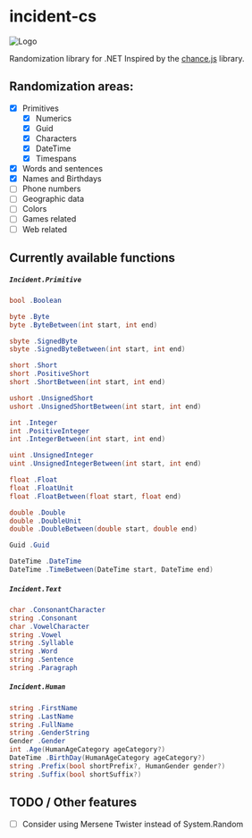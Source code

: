 # incident-cs
![Logo](http://kornelijepetak.com/incident-logo.png)

Randomization library for .NET
Inspired by the [chance.js](http://chancejs.com/) library.

## Randomization areas:
- [x] Primitives
    - [x] Numerics
    - [x] Guid
    - [x] Characters
    - [x] DateTime
    - [x] Timespans
- [x] Words and sentences
- [x] Names and Birthdays
- [ ] Phone numbers
- [ ] Geographic data
- [ ] Colors
- [ ] Games related
- [ ] Web related

## Currently available functions

##### `Incident.Primitive`
```c#
bool .Boolean

byte .Byte
byte .ByteBetween(int start, int end)

sbyte .SignedByte
sbyte .SignedByteBetween(int start, int end)

short .Short
short .PositiveShort
short .ShortBetween(int start, int end)

ushort .UnsignedShort
ushort .UnsignedShortBetween(int start, int end)

int .Integer
int .PositiveInteger
int .IntegerBetween(int start, int end)

uint .UnsignedInteger
uint .UnsignedIntegerBetween(int start, int end)

float .Float
float .FloatUnit
float .FloatBetween(float start, float end)

double .Double
double .DoubleUnit
double .DoubleBetween(double start, double end)

Guid .Guid

DateTime .DateTime
DateTime .TimeBetween(DateTime start, DateTime end)
```

##### `Incident.Text`
```c#
char .ConsonantCharacter
string .Consonant
char .VowelCharacter
string .Vowel
string .Syllable
string .Word
string .Sentence
string .Paragraph
```

##### `Incident.Human`
```c#
string .FirstName
string .LastName
string .FullName
string .GenderString
Gender .Gender
int .Age(HumanAgeCategory ageCategory?)
DateTime .BirthDay(HumanAgeCategory ageCategory?)
string .Prefix(bool shortPrefix?, HumanGender gender?)
string .Suffix(bool shortSuffix?)
```

## TODO / Other features
- [ ] Consider using Mersene Twister instead of System.Random
